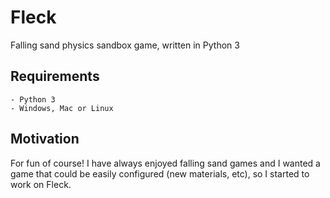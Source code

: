 # Fleck
Falling sand physics sandbox game, written in Python 3

## Requirements

	- Python 3
	- Windows, Mac or Linux

## Motivation

For fun of course! I have always enjoyed falling sand games and
I wanted a game that could be easily configured (new materials, etc),
so I started to work on Fleck.
